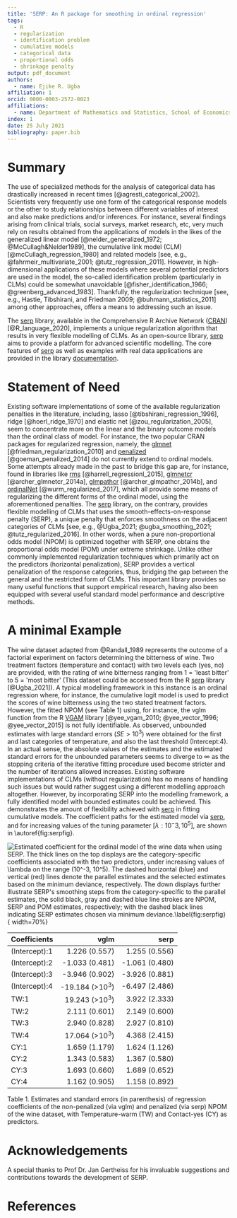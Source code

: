 ```yaml
---
title: 'SERP: An R package for smoothing in ordinal regression'
tags:
  - R
  - regularization
  - identification problem
  - cumulative models
  - categorical data
  - proportional odds
  - shrinkage penalty
output: pdf_document
authors:
  - name: Ejike R. Ugba
affiliation: 1
orcid: 0000-0003-2572-0023
affiliations:
  - name: Department of Mathematics and Statistics, School of Economics and Social Sciences, Helmut Schmidt University, Hamburg, Germany
index: 1
date: 25 July 2021
bibliography: paper.bib
---  
```

  


# Summary 

The use of specialized methods for the analysis of categorical data has drastically increased in recent times [@agresti_categorical_2002]. Scientists very frequently use one form of the categorical response models or the other to study relationships between different variables of interest and also make predictions and/or inferences. For instance, several findings arising from clinical trials, social surveys, market research, etc, very much rely on results obtained from the applications of models in the likes of the generalized linear model [@nelder_generalized_1972; @McCullagh&Nelder1989], the cumulative link model (CLM) [@mcCullagh_regression_1980] and related models [see, e.g., @fahrmeir_multivariate_2001; @tutz_regression_2011]. However, in high-dimensional applications of these models where several potential predictors are used in the model, the so-called identification problem (particularly in CLMs) could be somewhat unavoidable [@fisher_identification_1966; @greenberg_advanced_1983]. Thankfully, the regularization technique [see, e.g., Hastie, Tibshirani, and Friedman 2009; @buhmann_statistics_2011] among other approaches, offers a means to addressing such an issue. 

The [serp](https://CRAN.R-project.org/package=serp) library, available in the Comprehensive R Archive Network ([CRAN](https://cran.r-project.org/)) [@R_language_2020], implements a unique regularization algorithm that results in very flexible modelling of CLMs. As an open-source library, [serp](https://CRAN.R-project.org/package=serp) aims to provide a platform for advanced scientific modelling. The core features of [serp](https://CRAN.R-project.org/package=serp) as well as examples with real data applications are provided in the library [documentation](https://cran.r-project.org/web/packages/serp/serp.pdf).



# Statement of Need

Existing software implementations of some of the available regularization penalties in the literature, including, lasso [@tibshirani_regression_1996], ridge [@hoerl_ridge_1970] and elastic net [@zou_regularization_2005], seem to concentrate more on the linear and the binary outcome models than the ordinal class of model. For instance, the two popular CRAN packages for regularized regression, namely, the [glmnet](https://CRAN.R-project.org/package=glmnet) [@friedman_regularization_2010] and [penalized](https://CRAN.R-project.org/package=penalized) [@goeman_penalized_2014] do not currently extend to ordinal models. Some attempts already made in the past to bridge this gap are, for instance, found in libraries like [rms](https://CRAN.R-project.org/package=rms) [@harrell_regressionl_2015], [glmnetcr](https://CRAN.R-project.org/package=glmnetcr) [@archer_glmnetcr_2014a],  [glmpathcr](https://CRAN.R-project.org/package=glmpathcr) [@archer_glmpathcr_2014b], and [ordinalNet](https://CRAN.R-project.org/package=ordinalNet) [@wurm_regularized_2017], which all provide some means of regularizing the different forms of the ordinal model, using the aforementioned penalties. The [serp](https://CRAN.R-project.org/package=serp) library, on the contrary, provides flexible modelling of CLMs that uses the smooth-effects-on-response penalty (SERP), a unique penalty that enforces smoothness on the adjacent categories of CLMs [see, e.g., @Ugba_2021; @ugba_smoothing_2021; @tutz_regularized_2016]. In other words, when a pure non-proportional odds model (NPOM) is optimized together with SERP, one obtains the proportional odds model (POM) under extreme shrinkage. Unlike other commonly implemented regularization techniques which primarily act on the predictors (horizontal penalization), SERP provides a vertical penalization of the response categories, thus, bridging the gap between the general and the restricted form of CLMs. This important library provides so many useful functions that support empirical research, having also been equipped with several useful standard model performance and descriptive methods.


# A minimal Example

The wine dataset adapted from @Randall_1989 represents the outcome of a factorial experiment on factors determining the bitterness of wine. Two treatment factors (temperature and contact) with two levels each (yes, no) are provided, with the rating of wine bitterness ranging from 1 = 'least bitter' to 5 = 'most bitter' (This dataset could be accessed from the R [serp](https://CRAN.R-project.org/package=serp) library [@Ugba_2021]). A typical modelling framework in this instance is an ordinal regression where, for instance, the cumulative logit model is used to predict the scores of wine bitterness using the two stated treatment factors. However, the fitted NPOM (see Table 1) using, for instance, the vglm function from the R [VGAM](https://CRAN.R-project.org/package=VGAM) library [@yee_vgam_2010;   @yee_vector_1996;   @yee_vector_2015] is not fully identifiable. As observed, unbounded estimates with large standard errors ($SE > 10^3$) were obtained for the first and last categories of temperature, and also the last threshold (Intercept:4). In an actual sense, the absolute values of the estimates and the estimated standard errors for the unbounded parameters seems to diverge to $\infty$ as the stopping criteria of the iterative fitting procedure used become stricter and the number of iterations allowed increases. Existing software implementations of CLMs (without regularization) has no means of handling such issues but would rather suggest using a different modelling approach altogether. However, by incorporating SERP into the modelling framework, a fully identified model with bounded estimates could be achieved. This demonstrates the amount of flexibility achieved with [serp](https://CRAN.R-project.org/package=serp) in fitting cumulative models. The coefficient paths for the estimated model via [serp](https://CRAN.R-project.org/package=serp), and for increasing values of the tuning parameter $[\lambda: 10^-3, 10^5]$, are shown in \autoref{fig:serpfig}.


![Estimated coefficient for the ordinal model of the wine data when using SERP. The thick lines on the top displays are the category-specific coefficients associated with the two predictors, under increasing values of $\lambda$ on the range ($10^-3, 10^5$). The dashed horizontal (blue) and vertical (red) lines denote the parallel estimates and the selected estimates based on the minimum deviance, respectively. The down displays further illustrate SERP's smoothing steps from the category-specific to the parallel estimates, the solid black, gray and dashed blue line strokes are NPOM, SERP and POM estimates, respectively; with the dashed black lines indicating SERP estimates chosen via minimum deviance.\label{fig:serpfig}](serp_fig.png){ width=70%}


  Coefficients  |        vglm        |        serp        |
  :-------------|-------------------:|-------------------:|
  (Intercept):1 |   1.226    (0.557) |    1.255   (0.556) |
  (Intercept):2 |  -1.033    (0.481) |   -1.061   (0.480) | 
  (Intercept):3 |  -3.946    (0.902) |   -3.926   (0.881) |
  (Intercept):4 | -19.184   (>$10^3$)|   -6.497   (2.486) |
  TW:1          |  19.243   (>$10^3$)|    3.922   (2.333) |
  TW:2          |   2.111    (0.601) |    2.149   (0.600) |
  TW:3          |   2.940    (0.828) |    2.927   (0.810) |
  TW:4          |  17.064   (>$10^3$)|    4.368   (2.415) |
  CY:1          |   1.659    (1.179) |    1.624   (1.126) |  
  CY:2          |   1.343    (0.583) |    1.367   (0.580) |
  CY:3          |   1.693    (0.660) |    1.689   (0.652) |
  CY:4          |   1.162    (0.905) |    1.158   (0.892) |
Table 1. Estimates and standard errors (in parenthesis) of regression coefficients of the non-penalized (via vglm) and penalized (via serp) NPOM of the wine dataset, with Temperature-warm (TW) and Contact-yes (CY) as predictors.


# Acknowledgements
A special thanks to Prof Dr. Jan Gertheiss for his invaluable suggestions and contributions towards the development of SERP.


# References
